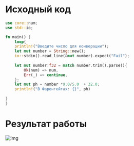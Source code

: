 # Исходный код
``` rust
use core::num;
use std::io;

fn main() {
    loop{
    println!("Введите число для конверации");
    let mut number = String::new();
    io::stdin().read_line(&mut number).expect("Fail");
    
    let mut number:f32 = match number.trim().parse(){
        Ok(num) => num,
        Err(_) => continue, 
    };
    let mut ph = number *9.0/5.0  + 32.0;
    println!("В Фаренгейтах: {}", ph)
    
}
}
```
# Результат работы
<image src="images/out.png" alt="img">
